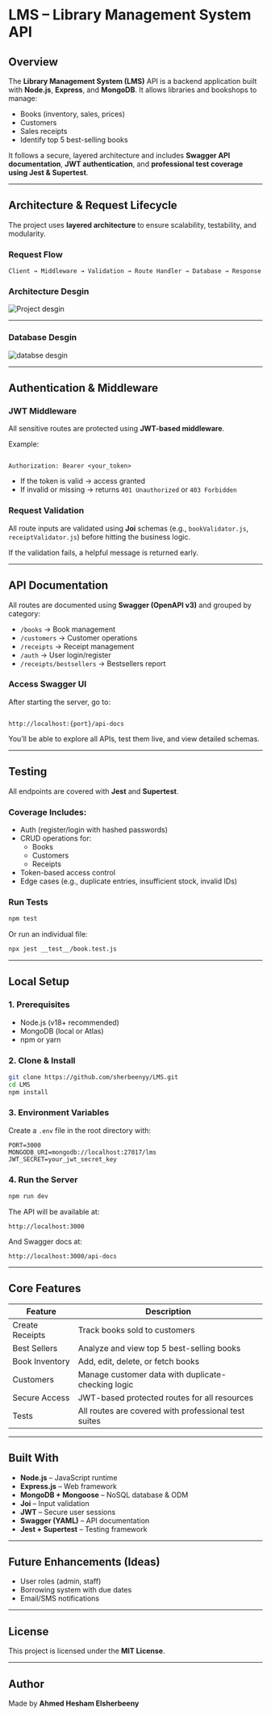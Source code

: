 # LMS – Library Management System API

## Overview

The **Library Management System (LMS)** API is a backend application built with **Node.js**, **Express**, and **MongoDB**. It allows libraries and bookshops to manage:

- Books (inventory, sales, prices)
- Customers
- Sales receipts
- Identify top 5 best-selling books

It follows a secure, layered architecture and includes **Swagger API documentation**, **JWT authentication**, and **professional test coverage using Jest & Supertest**.

---

## Architecture & Request Lifecycle

The project uses **layered architecture** to ensure scalability, testability, and modularity.

### Request Flow

```
Client → Middleware → Validation → Route Handler → Database → Response
```

### Architecture Desgin

![Project desgin](./imgs/project_structure.png)

---

### Database Desgin

![databse desgin](./imgs/db_strcuture.png)

---

## Authentication & Middleware

### JWT Middleware

All sensitive routes are protected using **JWT-based middleware**.

Example:

```

Authorization: Bearer <your_token>

```

- If the token is valid → access granted
- If invalid or missing → returns `401 Unauthorized` or `403 Forbidden`

### Request Validation

All route inputs are validated using **Joi** schemas (e.g., `bookValidator.js`, `receiptValidator.js`) before hitting the business logic.

If the validation fails, a helpful message is returned early.

---

## API Documentation

All routes are documented using **Swagger (OpenAPI v3)** and grouped by category:

- `/books` → Book management
- `/customers` → Customer operations
- `/receipts` → Receipt management
- `/auth` → User login/register
- `/receipts/bestsellers` → Bestsellers report

### Access Swagger UI

After starting the server, go to:

```

http://localhost:{port}/api-docs

```

You’ll be able to explore all APIs, test them live, and view detailed schemas.

---

## Testing

All endpoints are covered with **Jest** and **Supertest**.

### Coverage Includes:

- Auth (register/login with hashed passwords)
- CRUD operations for:
  - Books
  - Customers
  - Receipts
- Token-based access control
- Edge cases (e.g., duplicate entries, insufficient stock, invalid IDs)

### Run Tests

```bash
npm test
```

Or run an individual file:

```bash
npx jest __test__/book.test.js
```

---

## Local Setup

### 1. Prerequisites

- Node.js (v18+ recommended)
- MongoDB (local or Atlas)
- npm or yarn

### 2. Clone & Install

```bash
git clone https://github.com/sherbeenyy/LMS.git
cd LMS
npm install
```

### 3. Environment Variables

Create a `.env` file in the root directory with:

```env
PORT=3000
MONGODB_URI=mongodb://localhost:27017/lms
JWT_SECRET=your_jwt_secret_key
```

### 4. Run the Server

```bash
npm run dev
```

The API will be available at:

```
http://localhost:3000
```

And Swagger docs at:

```
http://localhost:3000/api-docs
```

---

## Core Features

| Feature         | Description                                          |
| --------------- | ---------------------------------------------------- |
| Create Receipts | Track books sold to customers                        |
| Best Sellers    | Analyze and view top 5 best-selling books            |
| Book Inventory  | Add, edit, delete, or fetch books                    |
| Customers       | Manage customer data with duplicate-checking logic   |
| Secure Access   | JWT-based protected routes for all resources         |
| Tests           | All routes are covered with professional test suites |

---

## Built With

- **Node.js** – JavaScript runtime
- **Express.js** – Web framework
- **MongoDB + Mongoose** – NoSQL database & ODM
- **Joi** – Input validation
- **JWT** – Secure user sessions
- **Swagger (YAML)** – API documentation
- **Jest + Supertest** – Testing framework

---

## Future Enhancements (Ideas)

- User roles (admin, staff)
- Borrowing system with due dates
- Email/SMS notifications

---

## License

This project is licensed under the **MIT License**.

---

## Author

Made by **Ahmed Hesham Elsherbeeny**
